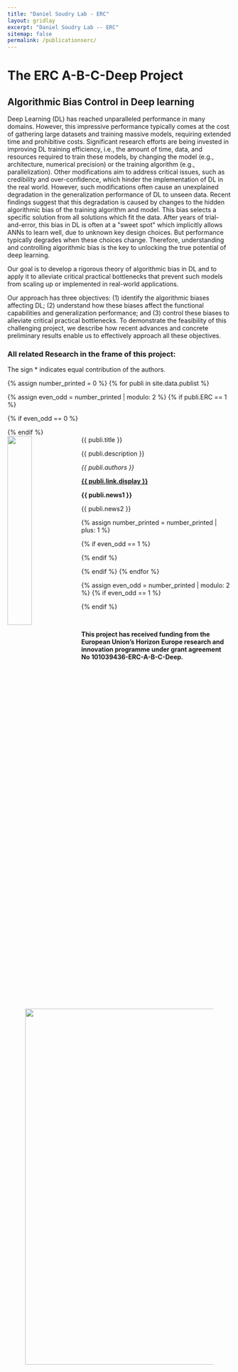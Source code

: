 ```yaml
---
title: "Daniel Soudry Lab - ERC"
layout: gridlay
excerpt: "Daniel Soudry Lab -- ERC"
sitemap: false
permalink: /publicationserc/
---
```

# The ERC A-B-C-Deep Project


  
## Algorithmic Bias Control in Deep learning


Deep Learning (DL) has reached unparalleled performance in many domains. However, this impressive performance typically comes at the cost of gathering large datasets and training massive models, requiring extended time and prohibitive costs. Significant research efforts are being invested in improving DL training efficiency, i.e., the amount of time, data, and resources required to train these models, by changing the model (e.g., architecture, numerical precision) or the training algorithm (e.g., parallelization). Other modifications aim to address critical issues, such as credibility and over-confidence, which hinder the implementation of DL in the real world. However, such modifications often cause an unexplained degradation in the generalization performance of DL to unseen data. Recent findings suggest that this degradation is caused by changes to the hidden algorithmic bias of the training algorithm and model. This bias selects a specific solution from all solutions which fit the data. After years of trial-and-error, this bias in DL is often at a "sweet spot" which implicitly allows ANNs to learn well, due to unknown key design choices. But performance typically degrades when these choices change. Therefore, understanding and controlling algorithmic bias is the key to unlocking the true potential of deep learning.

Our goal is to develop a rigorous theory of algorithmic bias in DL and to apply it to alleviate critical practical bottlenecks that prevent such models from scaling up or implemented in real-world applications.

Our approach has three objectives: (1) identify the algorithmic biases affecting DL; (2) understand how these biases affect the functional capabilities and generalization performance; and (3) control these biases to alleviate critical practical bottlenecks. To demonstrate the feasibility of this challenging project, we describe how recent advances and concrete preliminary results enable us to effectively approach all these objectives.

### All related Research in the frame of this project:
The sign * indicates equal contribution of the authors.

{% assign number_printed = 0 %}
{% for publi in site.data.publist %}

{% assign even_odd = number_printed | modulo: 2 %}
{% if publi.ERC == 1 %}

{% if even_odd == 0 %}
<div class="row">
{% endif %}

<div class="col-sm-6 clearfix">
 <div class="well">
  <pubtit>{{ publi.title }}</pubtit>
  <img src="{{ site.url }}{{ site.baseurl }}/images/pubpic/{{ publi.image }}" class="img-responsive" width="33%" style="float: left" />
  <p>{{ publi.description }}</p>
  <p><em>{{ publi.authors }}</em></p>
  <p><strong><a href="{{ publi.link.url }}">{{ publi.link.display }}</a></strong></p>
  <p class="text-danger"><strong> {{ publi.news1 }}</strong></p>
  <p> {{ publi.news2 }}</p>
 </div>
</div>

{% assign number_printed = number_printed | plus: 1 %}

{% if even_odd == 1 %}
</div>
{% endif %}

{% endif %}
{% endfor %}

{% assign even_odd = number_printed | modulo: 2 %}
{% if even_odd == 1 %}
</div>
{% endif %}

<p> &nbsp; </p>



**This project has received funding from the European Union’s Horizon Europe research and innovation programme under grant agreement No 101039436-ERC-A-B-C-Deep.**


<figure class="fourth">
 <img src="{{ site.url }}{{ site.baseurl }}/images/logopic/ERC_logoHor.JPG" style="width: 800px">
</figure>





